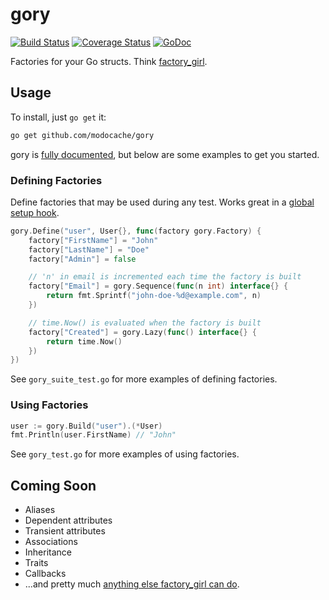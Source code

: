 # gory

[![Build Status](https://drone.io/github.com/modocache/gory/status.png)](https://drone.io/github.com/modocache/gory/latest)
[![Coverage Status](https://coveralls.io/repos/modocache/gory/badge.png?branch=master)](https://coveralls.io/r/modocache/gory?branch=master)
[![GoDoc](https://godoc.org/github.com/modocache/gory?status.png)](https://godoc.org/github.com/modocache/gory)

Factories for your Go structs. Think [factory_girl](https://github.com/thoughtbot/factory_girl).

## Usage

To install, just `go get` it:

```sh
go get github.com/modocache/gory
```

gory is [fully documented](https://godoc.org/github.com/modocache/gory), but
below are some examples to get you started.

### Defining Factories

Define factories that may be used during any test. Works great in
a [global setup hook](http://onsi.github.io/ginkgo/#global_setup_and_teardown__and_).

```go
gory.Define("user", User{}, func(factory gory.Factory) {
    factory["FirstName"] = "John"
    factory["LastName"] = "Doe"
    factory["Admin"] = false

    // 'n' in email is incremented each time the factory is built
    factory["Email"] = gory.Sequence(func(n int) interface{} {
        return fmt.Sprintf("john-doe-%d@example.com", n)
    })

    // time.Now() is evaluated when the factory is built
    factory["Created"] = gory.Lazy(func() interface{} {
        return time.Now()
    })
})
```

See `gory_suite_test.go` for more examples of defining factories.

### Using Factories

```go
user := gory.Build("user").(*User)
fmt.Println(user.FirstName) // "John"
```

See `gory_test.go` for more examples of using factories.

## Coming Soon

- Aliases
- Dependent attributes
- Transient attributes
- Associations
- Inheritance
- Traits
- Callbacks
- ...and pretty much [anything else factory_girl can do](https://github.com/thoughtbot/factory_girl/blob/master/GETTING_STARTED.md).
